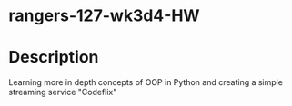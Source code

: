 # rangers-127-wk3d4-HW

# Description
Learning more in depth concepts of OOP in Python and creating a simple streaming service "Codeflix"
